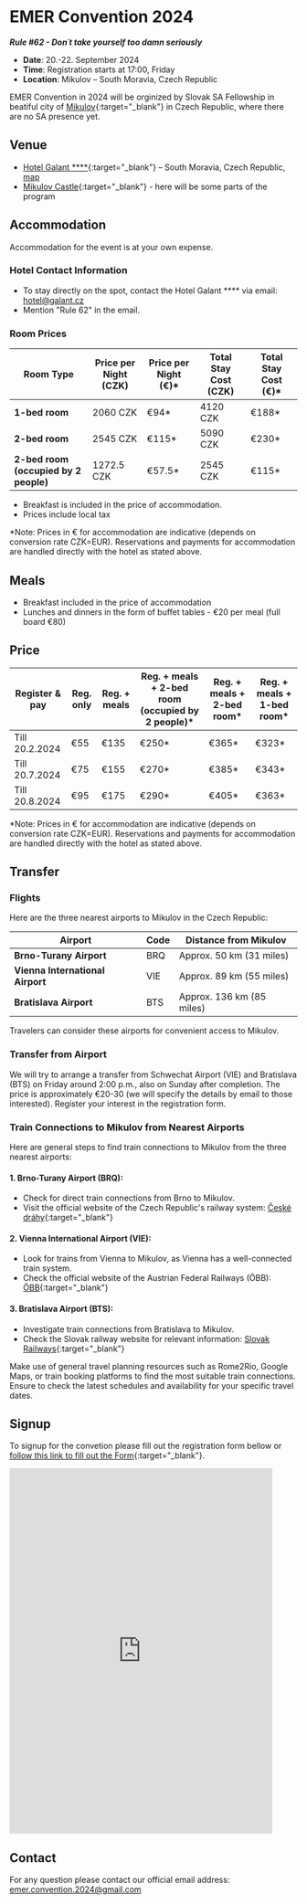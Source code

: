 # EMER Convention 2024
***Rule \#62 - Don´t take yourself too damn seriously***

- **Date**: 20.-22. September 2024
- **Time**: Registration starts at 17:00, Friday
- **Location**: Mikulov – South Moravia, Czech Republic  

EMER Convention in 2024 will be orginized by Slovak SA Fellowship in beatiful city of [Mikulov](https://www.mikulov.cz/){:target="_blank"} in Czech Republic, where there are no SA presence yet. 


## Venue

- [Hotel Galant \*\*\*\*](https://galant.cz/hotel-galant-mikulov/){:target="_blank"} – South Moravia, Czech Republic, [map](https://maps.app.goo.gl/zuhJ16Ueq2uPm6GN7)
- [Mikulov Castle](https://www.google.com/maps/place/Mikulov+Castle/@48.8079081,16.6262848,16z/data=!4m7!3m6!1s0x476d32cd118e2bd1:0xdbebfeb9d7521f59!8m2!3d48.8066729!4d16.6365077!15sCg9taWt1bG92IGthc3RpZWxaESIPbWlrdWxvdiBrYXN0aWVskgELbWFub3JfaG91c2XgAQA!16s%2Fm%2F047m58g?entry=tts){:target="_blank"} - here will be some parts of the program


## Accommodation

Accommodation for the event is at your own expense.

### Hotel Contact Information
- To stay directly on the spot, contact the Hotel Galant \*\*\*\* via email: [hotel@galant.cz](mailto:hotel@galant.cz)
- Mention "Rule 62" in the email.

### Room Prices

| Room Type                           | Price per Night (CZK) | Price per Night (€)* | Total Stay Cost (CZK) | Total Stay Cost (€)* |
|-------------------------------------|-----------------------|----------------------|------------------------|----------------------|
| **1-bed room**                      | 2060 CZK              | €94\*                | 4120 CZK               | €188\*               |
| **2-bed room**                       | 2545 CZK              | €115\*               | 5090 CZK               | €230\*              |
| **2-bed room (occupied by 2 people)** | 1272.5 CZK            | €57.5\*              | 2545 CZK               | €115\*             |



- Breakfast is included in the price of accommodation.
- Prices include local tax

\*Note: Prices in € for accommodation are indicative (depends on conversion rate CZK=EUR). Reservations and payments for accommodation are handled directly with the hotel as stated above.

## Meals
- Breakfast included in the price of accommodation
- Lunches and dinners in the form of buffet tables - €20 per meal (full board €80)


## Price

| Register & pay | Reg. only   | Reg. + meals | Reg. + meals + 2-bed room (occupied by 2 people)\* | Reg. + meals + 2-bed room\* | Reg. + meals + 1-bed room\*  |
|----------------|-------------|--------------|---------------------------|---------------------------|------------------------|
| Till 20.2.2024 | €55         | €135         | €250\*                    | €365\*                    | €323\*| 
| Till 20.7.2024 | €75         | €155         | €270\*                    | €385\*                    | €343\*|
| Till 20.8.2024 | €95         | €175         | €290\*                    | €405\*                    | €363\*| 

\*Note: Prices in € for accommodation are indicative (depends on conversion rate CZK=EUR). Reservations and payments for accommodation are handled directly with the hotel as stated above.

## Transfer

### Flights
Here are the three nearest airports to Mikulov in the Czech Republic:

| Airport                | Code | Distance from Mikulov |
|------------------------|------|------------------------|
| **Brno-Turany Airport** | BRQ  | Approx. 50 km (31 miles)|
| **Vienna International Airport** | VIE | Approx. 89 km (55 miles)|
| **Bratislava Airport** | BTS  | Approx. 136 km (85 miles)|


Travelers can consider these airports for convenient access to Mikulov.

### Transfer from Airport
We will try to arrange a transfer from Schwechat Airport (VIE) and Bratislava (BTS) on Friday around 2:00 p.m., also on Sunday after completion. The price is approximately €20-30 (we will specify the details by email to those interested). Register your interest in the registration form.


### Train Connections to Mikulov from Nearest Airports

Here are general steps to find train connections to Mikulov from the three nearest airports:

#### 1. Brno-Turany Airport (BRQ):
- Check for direct train connections from Brno to Mikulov.
- Visit the official website of the Czech Republic's railway system: [České dráhy](https://www.cd.cz/en/default.htm){:target="_blank"}

#### 2. Vienna International Airport (VIE):
- Look for trains from Vienna to Mikulov, as Vienna has a well-connected train system.
- Check the official website of the Austrian Federal Railways (ÖBB): [ÖBB](https://www.oebb.at/en/){:target="_blank"}

#### 3. Bratislava Airport (BTS):
- Investigate train connections from Bratislava to Mikulov.
- Check the Slovak railway website for relevant information: [Slovak Railways](https://www.slovakrail.sk/en.html){:target="_blank"}

Make use of general travel planning resources such as Rome2Rio, Google Maps, or train booking platforms to find the most suitable train connections. Ensure to check the latest schedules and availability for your specific travel dates.


## Signup

To signup for the convetion please fill out the registration form bellow or [follow this link to fill out the Form](https://docs.google.com/forms/d/e/1FAIpQLSfrXthF8f3EfZ_llgxUK61SaY7R2xYzqEHe69GM4rcCFeCCzQ/viewform?usp=sf_link){:target="_blank"}.

<iframe src="https://docs.google.com/forms/d/e/1FAIpQLSfrXthF8f3EfZ_llgxUK61SaY7R2xYzqEHe69GM4rcCFeCCzQ/viewform?embedded=true" width="460" height="640" frameborder="0" marginheight="0" marginwidth="0">Loading…</iframe>

## Contact 
For any question please contact our official email address: <emer.convention.2024@gmail.com>
